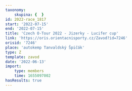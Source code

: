 ```yaml
---
taxonomy:
    skupina: {  }
id: 2022-race_1817
start: '2022-07-15'
end: '2022-07-15'
title: 'Czech O-Tour 2022 - Jizerky - Lucifer cup'
link: 'https://oris.orientacnisporty.cz/Zavod?id=7246'
orisid: '7246'
place: 'autokemp Tanvaldský Špičák'
type: Z
template: zavod
date: '2022-06-13'
import:
    type: members
    time: 1655097002
hasResults: true
---
```


